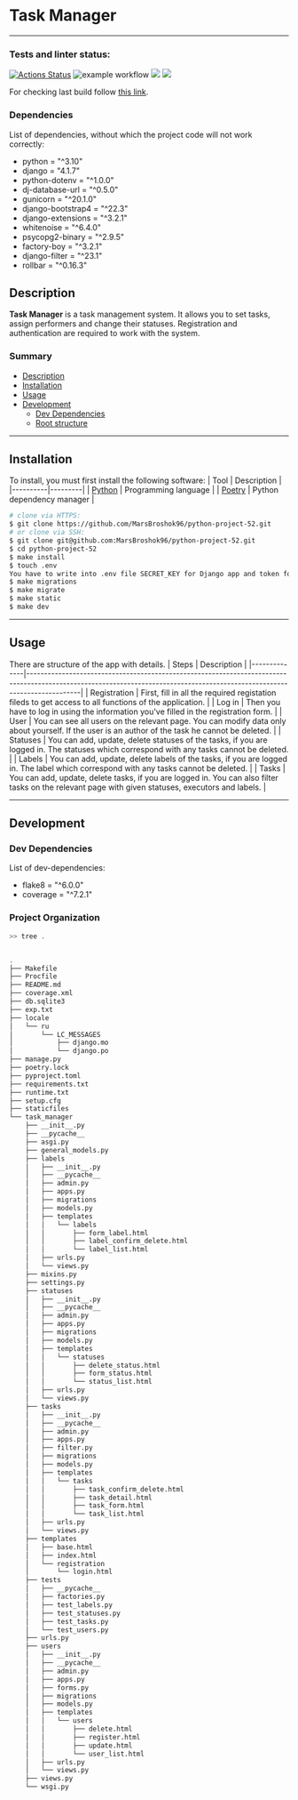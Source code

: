 # Task Manager
___

### Tests and linter status:
[![Actions Status](https://github.com/MarsBroshok96/python-project-52/workflows/hexlet-check/badge.svg)](https://github.com/MarsBroshok96/python-project-52/actions) ![example workflow](https://github.com/MarsBroshok96/python-project-52/actions/workflows/linter-and-tests.yml/badge.svg)
<a href="https://codeclimate.com/github/MarsBroshok96/python-project-52/maintainability"><img src="https://api.codeclimate.com/v1/badges/f9f018937c479cbac256/maintainability" /></a> <a href="https://codeclimate.com/github/MarsBroshok96/python-project-52/test_coverage"><img src="https://api.codeclimate.com/v1/badges/f9f018937c479cbac256/test_coverage" /></a>


For checking last build follow [this link](https://mars-task-manager.up.railway.app/).

### Dependencies
List of dependencies, without which the project code will not work correctly:
- python = "^3.10"
- django = "4.1.7"
- python-dotenv = "^1.0.0"
- dj-database-url = "^0.5.0"
- gunicorn = "^20.1.0"
- django-bootstrap4 = "^22.3"
- django-extensions = "^3.2.1"
- whitenoise = "^6.4.0"
- psycopg2-binary = "^2.9.5"
- factory-boy = "^3.2.1"
- django-filter = "^23.1"
- rollbar = "^0.16.3"

## Description
**Task Manager** is a task management system. It allows you to set tasks, assign performers and change their statuses. Registration and authentication are required to work with the system.

### Summary
* [Description](#description)
* [Installation](#installation)
* [Usage](#usage)
* [Development](#development)
  * [Dev Dependencies](#dev-dependencies)
  * [Root structure](#root-structure)

___

## Installation

To install, you must first install the following software:
| Tool | Description |
|----------|---------|
| [Python](https://www.python.org/downloads/) |  Programming language |
| [Poetry](https://python-poetry.org/) |  Python dependency manager |

```Bash
# clone via HTTPS:
$ git clone https://github.com/MarsBroshok96/python-project-52.git
# or clone via SSH:
$ git clone git@github.com:MarsBroshok96/python-project-52.git
$ cd python-project-52
$ make install
$ touch .env
You have to write into .env file SECRET_KEY for Django app and token for Rollbar.
$ make migrations
$ make migrate
$ make static
$ make dev
```


___

## Usage
There are structure of the app with details.
| Steps        | Description                                                                                                                                                               |
|--------------|---------------------------------------------------------------------------------------------------------------------------------------------------------------------------|
| Registration | First, fill in all the required registation fileds to get access to all functions of the application.                                                                                            |
| Log in       | Then you have to log in using the information you've filled in the registration form.                                                                                     |
| User         | You can see all users on the relevant page. You can modify data only about yourself. If the user is an author of the task he cannot be deleted. |
| Statuses     | You can add, update, delete statuses of the tasks, if you are logged in. The statuses which correspond with any tasks cannot be deleted.                                  |
| Labels       | You can add, update, delete labels of the tasks, if you are logged in. The label which correspond with any tasks cannot be deleted.                                       |
| Tasks        | You can add, update, delete tasks, if you are logged in. You can also filter tasks on the relevant page with given statuses, executors and labels.                        |


___

## Development

### Dev Dependencies

List of dev-dependencies:
- flake8 = "^6.0.0"
- coverage = "^7.2.1"

### Project Organization

```bash
>> tree .
```
```bash

.
├── Makefile
├── Procfile
├── README.md
├── coverage.xml
├── db.sqlite3
├── exp.txt
├── locale
│   └── ru
│       └── LC_MESSAGES
│           ├── django.mo
│           └── django.po
├── manage.py
├── poetry.lock
├── pyproject.toml
├── requirements.txt
├── runtime.txt
├── setup.cfg
├── staticfiles
└── task_manager
    ├── __init__.py
    ├── __pycache__
    ├── asgi.py
    ├── general_models.py
    ├── labels
    │   ├── __init__.py
    │   ├── __pycache__
    │   ├── admin.py
    │   ├── apps.py
    │   ├── migrations
    │   ├── models.py
    │   ├── templates
    │   │   └── labels
    │   │       ├── form_label.html
    │   │       ├── label_confirm_delete.html
    │   │       └── label_list.html
    │   ├── urls.py
    │   └── views.py
    ├── mixins.py
    ├── settings.py
    ├── statuses
    │   ├── __init__.py
    │   ├── __pycache__
    │   ├── admin.py
    │   ├── apps.py
    │   ├── migrations
    │   ├── models.py
    │   ├── templates
    │   │   └── statuses
    │   │       ├── delete_status.html
    │   │       ├── form_status.html
    │   │       └── status_list.html
    │   ├── urls.py
    │   └── views.py
    ├── tasks
    │   ├── __init__.py
    │   ├── __pycache__
    │   ├── admin.py
    │   ├── apps.py
    │   ├── filter.py
    │   ├── migrations
    │   ├── models.py
    │   ├── templates
    │   │   └── tasks
    │   │       ├── task_confirm_delete.html
    │   │       ├── task_detail.html
    │   │       ├── task_form.html
    │   │       └── task_list.html
    │   ├── urls.py
    │   └── views.py
    ├── templates
    │   ├── base.html
    │   ├── index.html
    │   └── registration
    │       └── login.html
    ├── tests
    │   ├── __pycache__
    │   ├── factories.py
    │   ├── test_labels.py
    │   ├── test_statuses.py
    │   ├── test_tasks.py
    │   └── test_users.py
    ├── urls.py
    ├── users
    │   ├── __init__.py
    │   ├── __pycache__
    │   ├── admin.py
    │   ├── apps.py
    │   ├── forms.py
    │   ├── migrations
    │   ├── models.py
    │   ├── templates
    │   │   └── users
    │   │       ├── delete.html
    │   │       ├── register.html
    │   │       ├── update.html
    │   │       └── user_list.html
    │   ├── urls.py
    │   └── views.py
    ├── views.py
    └── wsgi.py
```
